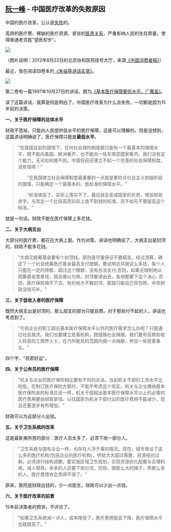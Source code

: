 ## [阮一峰](http://www.ruanyifeng.com/) - 中国医疗改革的失败原因

中国的医疗改革，公认是[失败](http://www.caijing.com.cn/2007-11-15/100038019.html)的。

高昂的医疗费、稀缺的医疗资源、紧张的[医患关系](http://www.ruanyifeng.com/blog/2010/09/where_i_am_going.html)，严重影响人民的生存质量，使得普通老百姓"望医却步"。

![](http://www.ruanyifeng.com/blogimg/asset/201211/bg2012111602.jpg)

（图片说明：2012年8月22日的北京协和医院挂号大厅，来源[《中国消费者报》](http://www.ccn.com.cn/news/tebietuijian/2012/0827/435069.shtml)）

最近，我在阅读四卷本的[《朱镕基讲话实录》](http://book.people.com.cn/GB/69399/184258/230370/index.html)。

![](http://www.ruanyifeng.com/blogimg/asset/201211/bg2012111603.jpg)

第二卷有一篇1997年10月27日的讲话，题为[《基本医疗保障要低水平、广覆盖》](http://www.51labour.com/labour-law/show-4606.html)。

读了这篇讲话，我算是彻底明白了，中国医疗改革为什么会失败，一切都是因为15年前的决策。

**一、关于医疗保障的总体水平**

财政不宽裕，只能向人民提供低水平的医疗保障，这是可以理解的。但是没想到，这篇讲话明确说了，医疗保障只能是**最低水平**。

> "在我国目前的国情下，任何社会保险制度都只能有一个最基本的保障水平，既不能向美国、欧洲看齐，也不能向一些东南亚国家看齐。我们没有这个能力，无论如何做不到。中国目前还建立不起一个完善的社会保障制度，没有钱呀！"
>
> 　　"在我国建立社会保障制度最重要的一点就是要符合社会主义初级阶段的国情，只能确定一个最基本的、低标准的保障水平。"
>
> 　　"标准搞高了，实际上落实不了，最后就会变成国家的负担，增加财政赤字。与其定一个比较高而实际上收不到钱的标准，还不如先不要提高这个标准。"

就是一句话，财政不能在医疗保障上多花钱。

**二、关于大病支出**

大部分的医疗费，都花在大病上面。作为对策，讲话也明确说了，大病支出是封顶的，财政不能多花钱。

> "大病花统筹基金要有个封顶线，原则是尽量保证不要超支。经过测算，确定了一个社会统筹医疗基金最高支付限额。要说明总共就这么多钱，每个人只能花一定的限额，超过这个限额，没有办法支付;否则，如果无限制地从统筹基金里拿钱，就会难以为继。封顶要讲出去，各地都要下这个决心; 否则，医疗保险搞不下去。有的地方不敢封顶，那就只能自己背包袱，中央财政没钱可补。"

**三、关于低收入者的医疗保障**

既然大病支出是封顶的，那么超支的部分只能自费。对于那些付不起的人，讲话也考虑到了。

> "亏损企业的职工超出基本医疗保障水平以外的医疗需求怎么办呢？只能通过社会救济。我们也要建立慈善机构，提倡搞社会捐赠。我们要号召那些收入较高的工商界人士，在力所能及的范围内搞一点捐献，参加一些慈善事业。"

四个字，"祝君好运"。

**四、关于公务员的医疗保障**

> "机关与企业的医疗保险相比要有不同的办法。当前机关干部的工资水平比较低，在制订医疗保险方案时，不能不考虑这个现实。机关与企业缴纳基本医疗保险金的标准应该一样，机关干部超出基本医疗保障水平以上的必需的医疗费用要由财政拿钱。以往国家为机关干部付出的医疗费用不能减少，而且还要逐步有所增加。"

财政可以为这部分人出钱。

**五、关于卫生系统的改革**

这是最匪夷所思的部分：医疗人员太多了，必须下岗一部分人。

> "卫生系统与国有企业一样，也存在人浮于事的情况。现在，城市里设了这么多的医疗机构(包括企业的医疗机构)，供给大大超过需要，资源相对过剩，必须进行结构调整。要实施区域卫生规划，实现资源优化配置与合理利用，减人增效。多余的人员要下岗分流，否则，搞那么大的摊子，养那么多的人，医疗费用肯定贵得不得了。"

原来，医院是财政出钱的，少一点医生，财政可以少出一点钱。

**六、关于医疗改革的前景**

15年前决策者的预测，不评论了。

> "如果卫生系统减一点人，成本降低了，医疗费用就会下降，医疗保障水平也就提高了。"